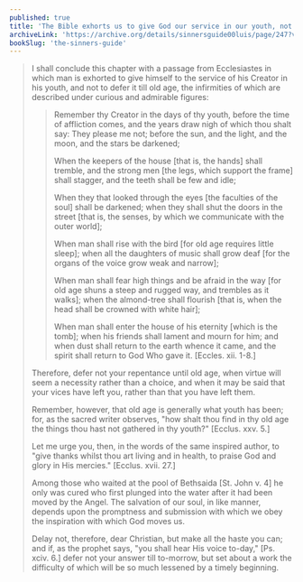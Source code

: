 ```yaml
---
published: true
title: 'The Bible exhorts us to give God our service in our youth, not to wait until old age'
archiveLink: 'https://archive.org/details/sinnersguide00luis/page/247?view=theater'
bookSlug: 'the-sinners-guide'
---
```


> I shall conclude this chapter with a passage from Ecclesiastes in which man is exhorted to give himself to the service of his Creator in his youth, and not to defer it till old age, the infirmities of which are described under curious and admirable figures:
> 
>> Remember thy Creator in the days of thy youth, before the time of affliction comes, and the years draw nigh of which thou shalt say: They please me not; before the sun, and the light, and the moon, and the stars be darkened;
>>
>> When the keepers of the house [that is, the hands] shall tremble, and the strong men [the legs, which support the frame] shall stagger, and the teeth shall be few and idle;
>>
>> When they that looked through the eyes [the faculties of the soul] shall be darkened; when they shall shut the doors in the street [that is, the senses, by which we communicate with the outer world];
>>
>> When man shall rise with the bird [for old age requires little sleep]; when all the daughters of music shall grow deaf [for the organs of the voice grow weak and narrow];
>>
>> When man shall fear high things and be afraid in the way [for old age shuns a steep and rugged way, and trembles as it walks]; when the almond-tree shall flourish [that is, when the head shall be crowned with white hair];
>>
>> When man shall enter the house of his eternity [which is the tomb]; when his friends shall lament and mourn for him; and when dust shall return to the earth whence it came, and the spirit shall return to God Who gave it. [Eccles. xii. 1-8.]
>
> Therefore, defer not your repentance until old age, when virtue will seem a necessity rather than a choice, and when it may be said that your vices have left you, rather than that you have left them.
> 
> Remember, however, that old age is generally what youth has been; for, as the sacred writer observes, "how shalt thou find in thy old age the things thou hast not gathered in thy youth?" [Ecclus. xxv. 5.]
> 
> Let me urge you, then, in the words of the same inspired author, to "give thanks whilst thou art living and in health, to praise God and glory in His mercies." [Ecclus. xvii. 27.]
> 
> Among those who waited at the pool of Bethsaida [St. John v. 4] he only was cured who first plunged into the water after it had been moved by the Angel. The salvation of our soul, in like manner, depends upon the promptness and submission with which we obey the inspiration with which God moves us.
> 
> Delay not, therefore, dear Christian, but make all the haste you can; and if, as the prophet says, "you shall hear His voice to-day," [Ps. xciv. 6.] defer not your answer till to-morrow, but set about a work the difficulty of which will be so much lessened by a timely beginning.
